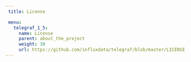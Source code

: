 ```yaml
---
 title: License

 menu:
   telegraf_1_5:
     name: License
     parent: about_the_project
     weight: 30
     url: https://github.com/influxdata/telegraf/blob/master/LICENSE
---
```


